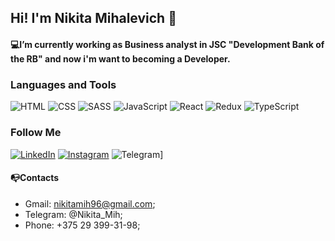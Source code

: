 ## Hi! I'm Nikita Mihalevich 👋

#### 💻I’m currently working as Business analyst in JSC "Development Bank of the RB" and now i'm want to becoming a Developer.

### Languages and Tools
![HTML](https://img.shields.io/badge/-HTML-090909?style=for-the-badge&logo=html&logoColor=D62D20)
![CSS](https://img.shields.io/badge/-CSS-090909?style=for-the-badge&logo=css&logoColor=4A8CFF)
![SASS](https://img.shields.io/badge/-SASS-090909?style=for-the-badge&logo=SASS&logoColor=FF1493)
![JavaScript](https://img.shields.io/badge/-JavaScript-090909?style=for-the-badge&logo=JavaScript&logoColor=F88C00)
![React](https://img.shields.io/badge/-React-090909?style=for-the-badge&logo=React&logoColor=89CFF0)
![Redux](https://img.shields.io/badge/-Redux-090909?style=for-the-badge&logo=Redux&logoColor=600070)
![TypeScript](https://img.shields.io/badge/-TypeScript-090909?style=for-the-badge&logo=TypeScript&logoColor=FDFF00)

### Follow Me

[![LinkedIn](https://img.shields.io/badge/-LinkedIn-090909?style=for-the-badge&logo=linkediIn&logoColor=003BA3)](https://www.linkedin.com/in/nikita-mihalevich-1b215a211/)
[![Instagram](https://img.shields.io/badge/-Instagram-090909?style=for-the-badge&logo=Instagram&logoColor=F400A1)](https://instagram.com/nikita_mihalevich)
![Telegram](https://img.shields.io/badge/-Telegram-090909?style=for-the-badge&logo=Telegram&logoColor=4A8CFF)]



#### 📭Contacts
* Gmail: nikitamih96@gmail.com;
* Telegram: @Nikita_Mih;
* Phone: +375 29 399-31-98;
